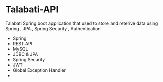 # Talabati-API
Talabati Spring boot application that used to store and reterive data using Spring , JPA , Spring Security , Authentication 
- Spring
- REST API
- MySQL
- JDBC & JPA
- Spring Security
- JWT
- Global  Exception Handler
- 
